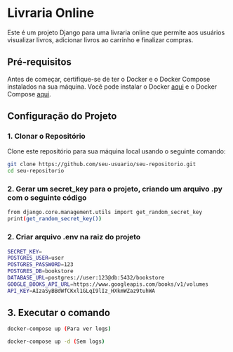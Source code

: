 # Livraria Online

Este é um projeto Django para uma livraria online que permite aos usuários visualizar livros, adicionar livros ao carrinho e finalizar compras.

## Pré-requisitos

Antes de começar, certifique-se de ter o Docker e o Docker Compose instalados na sua máquina. Você pode instalar o Docker [aqui](https://docs.docker.com/get-docker/) e o Docker Compose [aqui](https://docs.docker.com/compose/install/).

## Configuração do Projeto

### 1. Clonar o Repositório

Clone este repositório para sua máquina local usando o seguinte comando:

```bash
git clone https://github.com/seu-usuario/seu-repositorio.git
cd seu-repositorio
```
### 2. Gerar um secret_key para o projeto, criando um arquivo .py com o seguinte código

```bash
from django.core.management.utils import get_random_secret_key
print(get_random_secret_key())
```
### 2. Criar arquivo .env na raiz do projeto
```bash
SECRET_KEY=
POSTGRES_USER=user
POSTGRES_PASSWORD=123
POSTGRES_DB=bookstore
DATABASE_URL=postgres://user:123@db:5432/bookstore
GOOGLE_BOOKS_API_URL=https://www.googleapis.com/books/v1/volumes
API_KEY=AIzaSyBBdWfCKxl1GLqI9lIz_HXkmWZaz9tuhWA
```

## 3. Executar o comando
```bash
docker-compose up (Para ver logs)

docker-compose up -d (Sem logs)
```